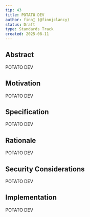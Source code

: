 ```yaml
---
tip: 43
title: POTATO DEV
author: finn🥛 (@finnjclancy)
status: Draft
type: Standards Track
created: 2025-08-11
---
```


## Abstract

POTATO DEV

## Motivation

POTATO DEV

## Specification

POTATO DEV

## Rationale

POTATO DEV

## Security Considerations

POTATO DEV

## Implementation

POTATO DEV